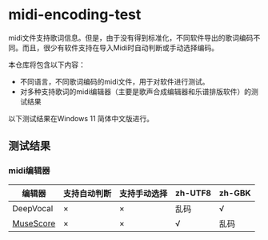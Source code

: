 # midi-encoding-test
midi文件支持歌词信息。但是，由于没有得到标准化，不同软件导出的歌词编码不同。而且，很少有软件支持在导入Midi时自动判断或手动选择编码。

本仓库将包含以下内容：
* 不同语言，不同歌词编码的midi文件，用于对软件进行测试。
* 对多种支持歌词的midi编辑器（主要是歌声合成编辑器和乐谱排版软件）的测试结果

以下测试结果在Windows 11 简体中文版进行。
## 测试结果
### midi编辑器
|编辑器|支持自动判断|支持手动选择|zh-UTF8|zh-GBK|
|-|-|-|-|-|
|DeepVocal|×|×|乱码|√|
|[MuseScore](http://musescore.org/)|×|×|√|乱码|